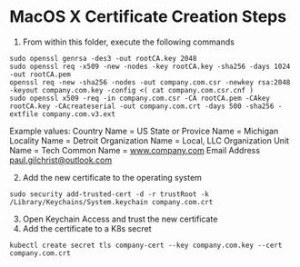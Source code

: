 # MacOS X Certificate Creation Steps

1) From within this folder, execute the following commands

```
sudo openssl genrsa -des3 -out rootCA.key 2048
sudo openssl req -x509 -new -nodes -key rootCA.key -sha256 -days 1024 -out rootCA.pem
openssl req -new -sha256 -nodes -out company.com.csr -newkey rsa:2048 -keyout company.com.key -config <( cat company.com.csr.cnf )
sudo openssl x509 -req -in company.com.csr -CA rootCA.pem -CAkey rootCA.key -CAcreateserial -out company.com.crt -days 500 -sha256 -extfile company.com.v3.ext
```
Example values:
Country Name = US
State or Provice Name = Michigan
Locality Name = Detroit
Organization Name = Local, LLC
Organization Unit Name = Tech
Common Name = www.company.com
Email Address paul.gilchrist@outlook.com

2) Add the new certificate to the operating system

```
sudo security add-trusted-cert -d -r trustRoot -k /Library/Keychains/System.keychain company.com.crt
```

3) Open Keychain Access and trust the new certificate
4) Add the certificate to a K8s secret

```
kubectl create secret tls company-cert --key company.com.key --cert company.com.crt
```
